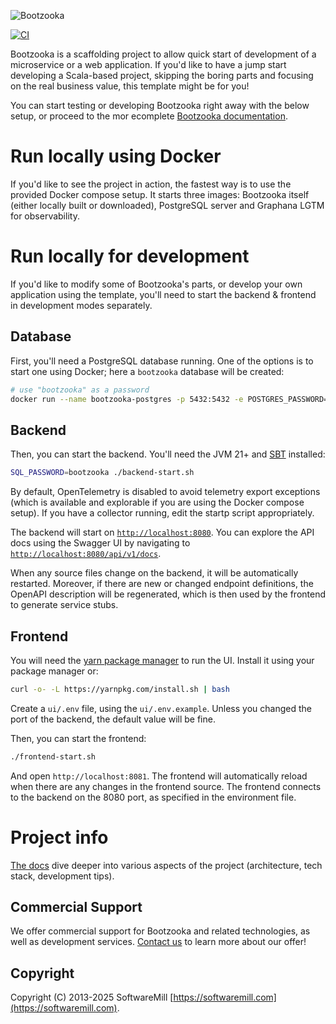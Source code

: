 ![Bootzooka](https://github.com/softwaremill/bootzooka/raw/master/banner.png)

[![CI](https://github.com/softwaremill/bootzooka/workflows/Bootzooka%20CI/badge.svg)](https://github.com/softwaremill/bootzooka/actions?query=workflow%3A%22Bootzooka+CI%22)

Bootzooka is a scaffolding project to allow quick start of development of a microservice or a web application. 
If you'd like to have a jump start developing a Scala-based project, skipping the boring parts and focusing on the 
real business value, this template might be for you!

You can start testing or developing Bootzooka right away with the below setup, or proceed to the mor ecomplete
[Bootzooka documentation](http://softwaremill.github.io/bootzooka/).

# Run locally using Docker

If you'd like to see the project in action, the fastest way is to use the provided Docker compose setup. It starts 
three images: Bootzooka itself (either locally built or downloaded), PostgreSQL server and Graphana LGTM for 
observability.

# Run locally for development

If you'd like to modify some of Bootzooka's parts, or develop your own application using the template, you'll need
to start the backend & frontend in development modes separately.

## Database

First, you'll need a PostgreSQL database running. One of the options is to start one using Docker; here a `bootzooka`
database will be created:

```sh
# use "bootzooka" as a password
docker run --name bootzooka-postgres -p 5432:5432 -e POSTGRES_PASSWORD=bootzooka -e POSTGRES_DB=bootzooka -d postgres
```

## Backend

Then, you can start the backend. You'll need the JVM 21+ and [SBT](https://www.scala-sbt.org) installed:

```sh
SQL_PASSWORD=bootzooka ./backend-start.sh
```

By default, OpenTelemetry is disabled to avoid telemetry export exceptions (which is available and explorable if you
are using the Docker compose setup). If you have a collector running, edit the startp script appropriately.

The backend will start on [`http://localhost:8080`](http://localhost:8080). You can explore the API docs using the
Swagger UI by navigating to [`http://localhost:8080/api/v1/docs`](http://localhost:8080/api/v1/docs).

When any source files change on the backend, it will be automatically restarted. Moreover, if there are new or 
changed endpoint definitions, the OpenAPI description will be regenerated, which is then used by the frontend
to generate service stubs.

## Frontend

You will need the [yarn package manager](https://yarnpkg.com) to run the UI. Install it using your package manager or:

```sh
curl -o- -L https://yarnpkg.com/install.sh | bash
```

Create a `ui/.env` file, using the `ui/.env.example`. Unless you changed the port of the backend, the default value
will be fine.

Then, you can start the frontend:

```sh
./frontend-start.sh
```

And open `http://localhost:8081`. The frontend will automatically reload when there are any changes in the frontend
source. The frontend connects to the backend on the 8080 port, as specified in the environment file.

# Project info

[The docs](http://softwaremill.github.io/bootzooka/) dive deeper into various aspects of the project (architecture,
tech stack, development tips).

## Commercial Support

We offer commercial support for Bootzooka and related technologies, as well as development services. 
[Contact us](https://softwaremill.com) to learn more about our offer!

## Copyright

Copyright (C) 2013-2025 SoftwareMill [https://softwaremill.com](https://softwaremill.com).
